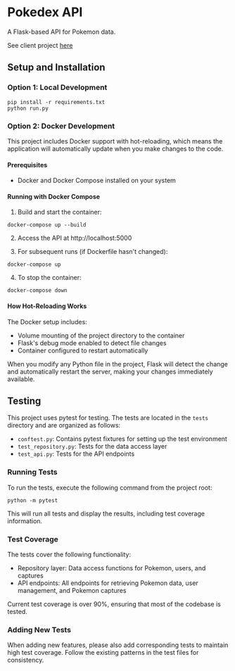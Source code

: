 
# Pokedex API

A Flask-based API for Pokemon data.

See client project [here](https://github.com/pantos27/pokedex-client)

## Setup and Installation

### Option 1: Local Development

```shell
pip install -r requirements.txt
python run.py
```

### Option 2: Docker Development

This project includes Docker support with hot-reloading, which means the application will automatically update when you make changes to the code.

#### Prerequisites
- Docker and Docker Compose installed on your system

#### Running with Docker Compose

1. Build and start the container:
```shell
docker-compose up --build
```

2. Access the API at http://localhost:5000

3. For subsequent runs (if Dockerfile hasn't changed):
```shell
docker-compose up
```

4. To stop the container:
```shell
docker-compose down
```

#### How Hot-Reloading Works

The Docker setup includes:
- Volume mounting of the project directory to the container
- Flask's debug mode enabled to detect file changes
- Container configured to restart automatically

When you modify any Python file in the project, Flask will detect the change and automatically restart the server, making your changes immediately available.

## Testing

This project uses pytest for testing. The tests are located in the `tests` directory and are organized as follows:

- `conftest.py`: Contains pytest fixtures for setting up the test environment
- `test_repository.py`: Tests for the data access layer
- `test_api.py`: Tests for the API endpoints

### Running Tests

To run the tests, execute the following command from the project root:

```shell
python -m pytest
```

This will run all tests and display the results, including test coverage information.

### Test Coverage

The tests cover the following functionality:

- Repository layer: Data access functions for Pokemon, users, and captures
- API endpoints: All endpoints for retrieving Pokemon data, user management, and Pokemon captures

Current test coverage is over 90%, ensuring that most of the codebase is tested.

### Adding New Tests

When adding new features, please also add corresponding tests to maintain high test coverage. Follow the existing patterns in the test files for consistency.

